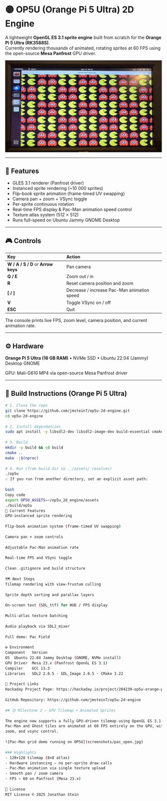 # 🟡 OP5U (Orange Pi 5 Ultra) 2D Engine

A lightweight **OpenGL ES 3.1 sprite engine** built from scratch for the **Orange Pi 5 Ultra (RK3588S)**.  
Currently rendering thousands of animated, rotating sprites at 60 FPS using the open-source **Mesa Panfrost** GPU driver.

![Pac-Man grid demo](screenshots/pac_open.jpg)

---

## 🧩 Features
- GLES 3.1 renderer (Panfrost driver)
- Instanced sprite rendering (~10 000 sprites)
- Flip-book sprite animation (frame-timed UV swapping)
- Camera pan + zoom + VSync toggle
- Per-sprite continuous rotation
- Real-time FPS display & Pac-Man animation speed control
- Texture atlas system (512 × 512)
- Runs full-speed on Ubuntu Jammy GNOME Desktop

---

## 🎮 Controls

| Key | Action |
|:----|:--------|
| **W / A / S / D** or **Arrow keys** | Pan camera |
| **Q / E** | Zoom out / in |
| **R** | Reset camera position and zoom |
| **[ / ]** | Decrease / increase Pac-Man animation speed |
| **V** | Toggle VSync on / off |
| **ESC** | Quit |

The console prints live FPS, zoom level, camera position, and current animation rate.

---

## ⚙️ Hardware
**Orange Pi 5 Ultra (16 GB RAM)**  •  NVMe SSD  •  Ubuntu 22.04 (Jammy) Desktop GNOME  

GPU: Mali-G610 MP4 via open-source Mesa Panfrost driver

---

## 🧠 Build Instructions (Orange Pi 5 Ultra)

```bash
# 1. Clone the repo
git clone https://github.com/jmstein7/op5u-2d-engine.git
cd op5u-2d-engine

# 2. Install dependencies
sudo apt install -y libsdl2-dev libsdl2-image-dev build-essential cmake mesa-utils

# 3. Build
mkdir -p build && cd build
cmake ..
make -j$(nproc)

# 4. Run (from build dir so ../assets/ resolves)
./op5u
💡 If you run from another directory, set an explicit asset path:

bash
Copy code
export OP5U_ASSETS=~/op5u_2d_engine/assets
./build/op5u
🧩 Current Features
GPU-instanced sprite rendering

Flip-book animation system (frame-timed UV swapping)

Camera pan + zoom controls

Adjustable Pac-Man animation rate

Real-time FPS and VSync toggle

Clean .gitignore and build structure

🗺️ Next Steps
Tilemap rendering with view-frustum culling

Sprite depth sorting and parallax layers

On-screen text (SDL_ttf) for HUD / FPS display

Multi-atlas texture batching

Audio playback via SDL2_mixer

Full demo: Pac Field

⚙️ Environment
Component	Version
OS	Ubuntu 22.04 Jammy Desktop (GNOME, NVMe install)
GPU Driver	Mesa 23.x (Panfrost OpenGL ES 3.1)
Compiler	GCC 13.3
Libraries	SDL2 2.0.5 · SDL_Image 2.0.5 · CMake 3.22

🔗 Project Links
Hackaday Project Page: https://hackaday.io/project/204239-op5u-orange-pi-5-ultra-2d-game-engine

GitHub Repository: https://github.com/jmstein7/op5u-2d-engine

## 🟡 Milestone 2 — GPU Tilemap + Animated Sprites

The engine now supports a fully GPU-driven tilemap using OpenGL ES 3.1 instancing.
Pac-Man and Ghost tiles are animated at 60 FPS entirely on the GPU, with camera pan,
zoom, and vsync control.

![Pac-Man grid demo running on OP5U](screenshots/pac_open.jpg)

### Highlights
- 128×128 tilemap (8×8 atlas)
- Hardware instancing — no per-sprite draw calls
- Pac-Man animation via single texture upload
- Smooth pan / zoom camera
- FPS > 60 on Panfrost (Mesa 23.x)

📄 License
MIT License © 2025 Jonathan Stein
